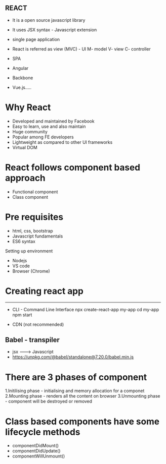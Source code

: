 ## REACT
- It is a open source javascript library
- It uses JSX syntax - Javascript extension
- single page application 
- React is referred as view (MVC) - UI
M- model
V- view
C- controller

- SPA
- Angular
- Backbone
- Vue.js.....

# Why React
- Developed and maintained by Facebook
- Easy to learn, use and also maintain
- Huge community
- Popular among FE developers
- Lightweight as compared to other UI frameworks
- Virtual DOM


# React follows component based approach
- Functional component
- Class component


# Pre requisites 
- html, css, bootstrap
- Javascript fundamentals
- ES6 syntax


Setting up environment
- Nodejs
- VS code
- Browser (Chrome)

# Creating react app
 - ----------------- 
 - CLI - Command Line Interface 
 npx create-react-app my-app
 cd my-app
 npm start

- CDN (not recommended)
<script crossorigin src="https://unpkg.com/react@18/umd/react.development.js"></script>
<script crossorigin src="https://unpkg.com/react-dom@18/umd/react-dom.development.js"></script>


Babel - transpiler
------------------- 
- jsx ---> Javascript
- https://unpkg.com/@babel/standalone@7.20.0/babel.min.js


# There are 3 phases of component
1.Initilising phase - initialising and memory allocation for a componet
2.Mounting phase - renders all the content on browser
3.Unmounting phase - component will be destroyed or removed

# Class based components have some lifecycle methods 
- componentDidMount() 
- componentDidUpdate()
- componentWillUnmount()



 

